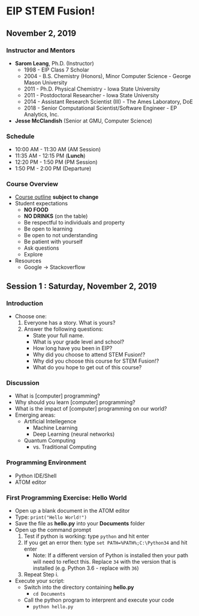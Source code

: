 # EIP STEM Fusion!
## November 2, 2019

### Instructor and Mentors

*  **Sarom Leang**, Ph.D. (Instructor) 
    *  1998 - EIP Class 7 Scholar
    *  2004 - B.S. Chemistry (Honors), Minor Computer Science - George Mason University
    *  2011 - Ph.D. Physical Chemistry - Iowa State University
    *  2011 - Postdoctoral Researcher - Iowa State University
    *  2014 - Assistant Research Scientist (III) - The Ames Laboratory, DoE
    *  2018 - Senior Computational Scientist/Software Engineer - EP Analytics, Inc.
*  **Jesse McClandish** (Senior at GMU, Computer Science)

### Schedule

*  10:00 AM - 11:30 AM (AM Session)
*  11:35 AM - 12:15 PM (**Lunch**)
*  12:20 PM - 1:50 PM (PM Session)
*  1:50 PM - 2:00 PM (Departure)

### Course Overview

*  [Course outline](https://github.com/eip-mason/intro-python) **subject to change**
*  Student expectations
    *  **NO FOOD**
    *  **NO DRINKS** (on the table)
    *  Be respectful to individuals and property
    *  Be open to learning
    *  Be open to not understanding
    *  Be patient with yourself
    *  Ask questions
    *  Explore
*  Resources
    *  Google -> Stackoverflow

## Session 1 : Saturday, November 2, 2019

### Introduction
*  Choose one:
    1.  Everyone has a story. What is yours?
    2.  Answer the following questions:
        *  State your full name.
        *  What is your grade level and school?
        *  How long have you been in EIP?
        *  Why did you choose to attend STEM Fusion!?
        *  Why did you choose this course for STEM Fusion!?
        *  What do you hope to get out of this course?

### Discussion
*  What is [computer] programming?
*  Why should you learn [computer] programming?
*  What is the impact of [computer] programming on our world?
*  Emerging areas:
    *  Artificial Intellegence
        *  Machine Learning
        *  Deep Learning (neural networks)
    *  Quantum Computing
        *  vs. Traditional Computing

### Programming Environment
*  Python IDE/Shell
*  ATOM editor

### First Programming Exercise: Hello World
*  Open up a blank document in the ATOM editor
*  Type: `print("Hello World!")`
*  Save the file as **hello.py** into your **Documents** folder
*  Open up the command prompt
    1.  Test if python is working: type `python` and hit enter
    2.  If you get an error then: type `set PATH=%PATH%;C:\Python34` and hit enter
        *  Note: If a different version of Python is installed then your path will need to reflect this.  Replace `34` with the version that is installed (e.g. Python 3.6 - replace with `36`)
    3.  Repeat Step i.
*  Execute your script:
    *  Switch into the directory containing **hello.py** 
        *  `cd Documents`
    *  Call the python program to interprent and execute your code
        *  `python hello.py`
 
